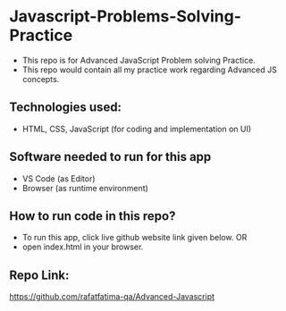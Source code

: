 # Javascript-Problems-Solving-Practice
- This repo is for Advanced JavaScript Problem solving Practice.
- This repo would contain all my practice work regarding Advanced JS concepts.

## Technologies used:
- HTML, CSS, JavaScript (for coding and implementation  on UI)

## Software needed to run for this app
- VS Code (as Editor)
- Browser (as runtime environment)

## How to run code in this repo?
- To run this app, click live github website link given below.
OR
- open index.html in your browser.

## Repo Link:
https://github.com/rafatfatima-qa/Advanced-Javascript

